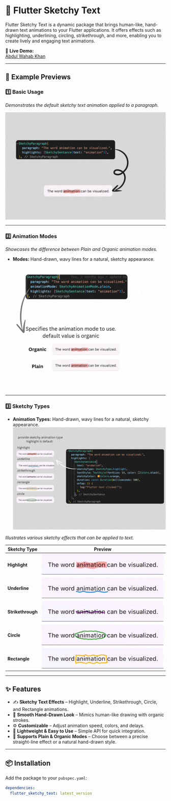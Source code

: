 # 🎨 Flutter Sketchy Text

Flutter Sketchy Text is a dynamic package that brings human-like, hand-drawn text animations to your Flutter applications. It offers effects such as highlighting, underlining, circling, strikethrough, and more, enabling you to create lively and engaging text animations.

📌 **Live Demo:**  
[Abdul Wahab Khan](https://wahab-khan.github.io/Abdul-Wahab-Khan/)

---

## 📸 Example Previews

### 1️⃣ Basic Usage

_Demonstrates the default sketchy text animation applied to a paragraph._

![Basic Usage](https://github.com/Wahab-Khan/flutter_sketchy_text/raw/update_docs/assets/basic_usage.gif)

---

### 2️⃣ Animation Modes

_Showcases the difference between Plain and Organic animation modes._

<!-- - **Plain Mode:** Clean, straight-line animations for a polished look.
  ![Plain Mode](https://github.com/Wahab-Khan/flutter_sketchy_text/raw/main/assets/plain_mode.gif)

- **Organic Mode:** Hand-drawn, wavy lines for a natural, sketchy appearance.
  ![Organic Mode](https://github.com/Wahab-Khan/flutter_sketchy_text/raw/main/assets/organic_mode.gif) -->

- **Modes:** Hand-drawn, wavy lines for a natural, sketchy appearance.  
  ![Organic Mode](https://github.com/Wahab-Khan/flutter_sketchy_text/raw/update_docs/assets/animation_modes.gif)

---

### 3️⃣ Sketchy Types

- **Animation Types:** Hand-drawn, wavy lines for a natural, sketchy appearance.  
  ![Organic Mode](https://github.com/Wahab-Khan/flutter_sketchy_text/raw/update_docs/assets/animation_types.gif)

_Illustrates various sketchy effects that can be applied to text._

| **Sketchy Type**  | **Preview**                                                                                                   |
| ----------------- | ------------------------------------------------------------------------------------------------------------- |
| **Highlight**     | ![Highlight](https://github.com/Wahab-Khan/flutter_sketchy_text/raw/update_docs/assets/highlight.gif)         |
| **Underline**     | ![Underline](https://github.com/Wahab-Khan/flutter_sketchy_text/raw/update_docs/assets/underline.gif)         |
| **Strikethrough** | ![Strikethrough](https://github.com/Wahab-Khan/flutter_sketchy_text/raw/update_docs/assets/strikethrough.gif) |
| **Circle**        | ![Circle](https://github.com/Wahab-Khan/flutter_sketchy_text/raw/update_docs/assets/circle.gif)               |
| **Rectangle**     | ![Rectangle](https://github.com/Wahab-Khan/flutter_sketchy_text/raw/update_docs/assets/rectangle.gif)         |

---

## ✨ Features

- ✍️ **Sketchy Text Effects** – Highlight, Underline, Strikethrough, Circle, and Rectangle animations.
- 🎨 **Smooth Hand-Drawn Look** – Mimics human-like drawing with organic strokes.
- ⚙️ **Customizable** – Adjust animation speed, colors, and delays.
- 🧩 **Lightweight & Easy to Use** – Simple API for quick integration.
- 🔄 **Supports Plain & Organic Modes** – Choose between a precise straight-line effect or a natural hand-drawn style.

---

## 📦 Installation

Add the package to your `pubspec.yaml`:

```yaml
dependencies:
  flutter_sketchy_text: latest_version
```
